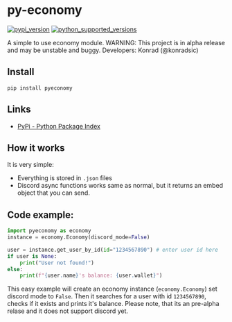 # py-economy
<a href="https://pypi.org/project/pyeconomy/0.1.22/"><img src="https://shields.io/pypi/v/pyeconomy.svg" alt="pypi_version" /></a>
<a href="https://pypi.org/project/pyeconomy/0.1.22/"><img src="https://img.shields.io/pypi/pyversions/pyeconomy.svg" alt="python_supported_versions" /></a>

A simple to use economy module.
WARNING: This project is in alpha release and may be unstable and buggy.
Developers: Konrad (@konradsic)
## Install
```pip install pyeconomy```
## Links
* [PyPi - Python Package Index](https://pypi.org/project/pyeconomy/0.1.22/)
## How it works
It is very simple:
* Everything is stored in `.json` files
* Discord async functions works same as normal, but it returns an embed object that you can send.
## Code example:
```py
import pyeconomy as economy
instance = economy.Economy(discord_mode=False)

user = instance.get_user_by_id(id="1234567890") # enter user id here
if user is None:
    print("User not found!")
else:
    print(f"{user.name}'s balance: {user.wallet}")
```
This easy example will create an economy instance (`economy.Economy`) set discord mode to `False`.
Then it searches for a user with id `1234567890`, checks if it exists and prints it's balance.
Please note, that its an pre-alpha relase and it does not support discord yet. 
